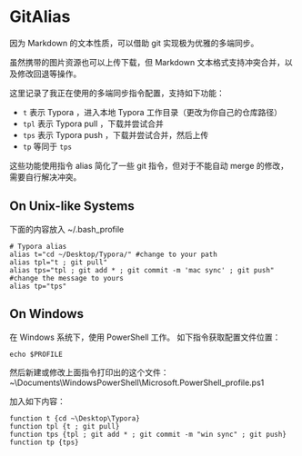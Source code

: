 # GitAlias
因为 Markdown 的文本性质，可以借助 git 实现极为优雅的多端同步。

虽然携带的图片资源也可以上传下载，但 Markdown 文本格式支持冲突合并，以及修改回退等操作。

这里记录了我正在使用的多端同步指令配置，支持如下功能：

- `t` 表示 Typora ，进入本地 Typora 工作目录（更改为你自己的仓库路径）
- `tpl` 表示 Typora pull ，下载并尝试合并
- `tps` 表示 Typora push ，下载并尝试合并，然后上传
- `tp` 等同于 `tps`

这些功能使用指令 alias 简化了一些 git 指令，但对于不能自动 merge 的修改，需要自行解决冲突。

## On Unix-like Systems 
下面的内容放入 ~/.bash_profile

```
# Typora alias
alias t="cd ~/Desktop/Typora/" #change to your path
alias tpl="t ; git pull"
alias tps="tpl ; git add * ; git commit -m 'mac sync' ; git push" #change the message to yours
alias tp="tps"
```

## On Windows
在 Windows 系统下，使用 PowerShell 工作。
如下指令获取配置文件位置：

```
echo $PROFILE
```

然后新建或修改上面指令打印出的这个文件：~\Documents\WindowsPowerShell\Microsoft.PowerShell_profile.ps1

加入如下内容：

```
function t {cd ~\Desktop\Typora}
function tpl {t ; git pull}
function tps {tpl ; git add * ; git commit -m "win sync" ; git push}
function tp {tps}
```

